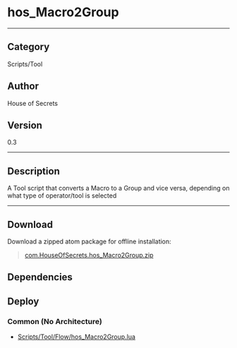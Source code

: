 # hos_Macro2Group
___

## Category
Scripts/Tool

## Author
House of Secrets

## Version
0.3

___

## Description
<p>A Tool script that converts a Macro to a Group and vice versa, depending on what type of operator/tool is selected</p>

	

___

## Download

Download a zipped atom package for offline installation:
> [com.HouseOfSecrets.hos_Macro2Group.zip](https://gitlab.com/WeSuckLess/Reactor/-/archive/master/Reactor-master.zip?path=Atoms/com.HouseOfSecrets.hos_Macro2Group)  

## Dependencies

## Deploy

### Common (No Architecture)

<ul>
<li><a href="https://gitlab.com/WeSuckLess/Reactor/-/blob/master/Atoms/com.HouseOfSecrets.hos_Macro2Group/Scripts/Tool/Flow/hos_Macro2Group.lua?ref_type=heads">Scripts/Tool/Flow/hos_Macro2Group.lua</a></li>
</ul>
